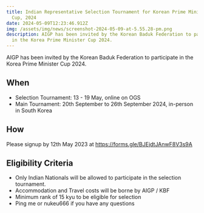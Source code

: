 ```yaml
---
title: Indian Representative Selection Tournament for Korean Prime Minister's
  Cup, 2024
date: 2024-05-09T12:23:46.912Z
img: /assets/img/news/screenshot-2024-05-09-at-5.55.28-pm.png
description: AIGP has been invited by the Korean Baduk Federation to participate
  in the Korea Prime Minister Cup 2024.
---
```

AIGP has been invited by the Korean Baduk Federation to participate in the Korea Prime Minister Cup 2024.

## When

* Selection Tournament: 13 - 19 May, online on OGS
* Main Tournament: 20th September to 26th September 2024, in-person in South Korea

## How

Please signup by 12th May 2023 at <https://forms.gle/BJEjdtJAnwF8V3s9A>

## Eligibility Criteria

* Only Indian Nationals will be allowed to participate in the selection tournament.
* Accommodation and Travel costs will be borne by AIGP / KBF
* Minimum rank of 15 kyu to be eligible for selection
* Ping me or nukeu666 if you have any questions